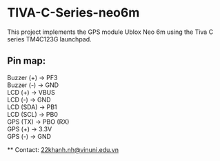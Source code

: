 # TIVA-C-Series-neo6m
This project implements the GPS module Ublox Neo 6m using the Tiva C series TM4C123G launchpad.

 ## Pin map: 

Buzzer (+) -> PF3\
Buzzer (-) -> GND\
LCD (+) -> VBUS\
LCD (-) -> GND\
LCD (SDA) -> PB1\
LCD (SCL) -> PB0\
GPS (TX) -> PBO (RX)\
GPS (+) -> 3.3V\
GPS (-) -> GND

** Contact: 
22khanh.nh@vinuni.edu.vn

